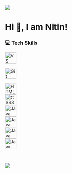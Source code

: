 <img src="https://komarev.com/ghpvc/?username=xStephx&color=red"/>

# Hi 👋, I am Nitin!

### 💻 Tech Skills

<p align="left">
  <a href="https://code.visualstudio.com/" target="_blank" rel="noreferrer"><img src="https://code.visualstudio.com/assets/images/code-stable.png" width="36" height="36" alt="VS Code" /></a><br>

  <a href="https://git-scm.com/" target="_blank" rel="noreferrer"><img src="https://git-scm.com/images/logos/downloads/Git-Icon-1788C.png" width="36" height="36" alt="Git" /></a><br>

  <a href="https://developer.mozilla.org/en-US/docs/Glossary/HTML5" target="_blank" rel="noreferrer"><img src="https://raw.githubusercontent.com/danielcranney/readme-generator/main/public/icons/skills/html5-colored.svg" width="36" height="36" alt="HTML5" /></a>
  <br>
  <a href="https://www.w3.org/TR/CSS/#css" target="_blank" rel="noreferrer"><img src="https://raw.githubusercontent.com/danielcranney/readme-generator/main/public/icons/skills/css3-colored.svg" width="36" height="36" alt="CSS3" /></a>
  <br>
  <a href="https://www.javascripttutorial.net/" target="_blank" rel="noreferrer"><img src="https://www.javascripttutorial.net/wp-content/uploads/2021/04/JavaScript-Tutorial.svg" width="36" height="36" alt="Java Script" /></a>
  <br>
   <a href="https://gsap.com/" target="_blank" rel="noreferrer"><img src="https://th.bing.com/th/id/ODF.b2x8rOwsfVIFdnAXlAXP1g?w=32&h=32&qlt=90&pcl=fffffc&o=6&pid=1.2" width="36" height="36" alt="Java Script Library GSAP" /></a>
  <br>
     <a href="https://swiperjs.com/get-started" target="_blank" rel="noreferrer"><img src="https://swiperjs.com/images/swiper-logo.svg" width="36" height="36" alt="Java Script Library Swiper JS" /></a>
       <br>
  <a href="https://github.com/locomotivemtl/locomotive-scroll" target="_blank" rel="noreferrer"><img src="https://avatars.githubusercontent.com/u/1923096?s=200&v=4" width="36" height="36" alt="Java Script Library Locomotive JS" /></a>
  <br>
<!--   <a href="https://getbootstrap.com/" target="_blank" rel="noreferrer"><img src="https://raw.githubusercontent.com/danielcranney/readme-generator/main/public/icons/skills/bootstrap-colored.svg" width="36" height="36" alt="Bootstrap" /></a> -->
<!--   <a href="https://tailwindcss.com/" target="_blank" rel="noreferrer"><img src="https://raw.githubusercontent.com/danielcranney/readme-generator/main/public/icons/skills/tailwindcss-colored.svg" width="36" height="36" alt="TailwindCSS" /></a> -->
<!--   <a href="https://sass-lang.com/" target="_blank" rel="noreferrer"><img src="https://raw.githubusercontent.com/danielcranney/readme-generator/main/public/icons/skills/sass-colored.svg" width="36" height="36" alt="Sass" /></a> -->
</p>
<br>

[![](https://quotes-github-readme.vercel.app/api?quote=Everything%20happens%20for%20a%20reason.&border=true&type=horizontal&author=Unknown&theme=dark)](https://github.com/xStephx) 

<!---
indecisivenitin/indecisivenitin is a ✨ special ✨ repository because its `README.md` (this file) appears on your GitHub profile.
You can click the Preview link to take a look at your changes.
--->
